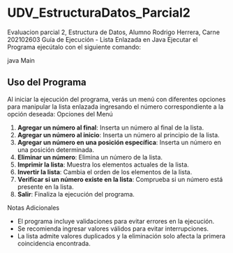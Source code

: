 # UDV_EstructuraDatos_Parcial2
Evaluacion parcial 2, Estructura de Datos, Alumno Rodrigo Herrera, Carne 202102603
 Guía de Ejecución - Lista Enlazada en Java
Ejecutar el Programa
ejecútalo con el siguiente comando:

java Main

## Uso del Programa

Al iniciar la ejecución del programa, verás un menú con diferentes opciones para manipular la lista enlazada ingresando el número correspondiente a la opción deseada:
Opciones del Menú

1. **Agregar un número al final**: Inserta un número al final de la lista.
2. **Agregar un número al inicio**: Inserta un número al principio de la lista.
3. **Agregar un número en una posición específica**: Inserta un número en una posición determinada.
4. **Eliminar un número**: Elimina un número de la lista.
5. **Imprimir la lista**: Muestra los elementos actuales de la lista.
6. **Invertir la lista**: Cambia el orden de los elementos de la lista.
7. **Verificar si un número existe en la lista**: Comprueba si un número está presente en la lista.
8. **Salir**: Finaliza la ejecución del programa.



Notas Adicionales

- El programa incluye validaciones para evitar errores en la ejecución.
- Se recomienda ingresar valores válidos para evitar interrupciones.
- La lista admite valores duplicados y la eliminación solo afecta la primera coincidencia encontrada.
